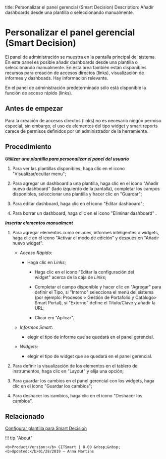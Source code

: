 title: Personalizar el panel gerencial (Smart Decision)
Description: Añadir dashboards desde una plantilla o seleccionando manualmente.
# Personalizar el panel gerencial (Smart Decision)


El panel de administración se muestra en la pantalla principal del sistema. En
este panel es posible añadir dashboards desde una plantilla o seleccionando
manualmente. En esta área también están disponibles recursos para creación de
accesos directos (links), visualización de informes y dashboads. Hay información
relevante.

En el panel de administración predeterminado sólo está disponible la función de
acceso rápido (links).

Antes de empezar
--------------------

Para la creación de accesos directos (links) no es necesario ningún permiso
especial, sin embargo, el uso de elementos del tipo widget y smart reports
carece de permisos definidos por un administrador de la herramienta.

Procedimiento
-----------------

***Utilizar una plantilla para personalizar el panel del usuario***

1.  Para ver las plantillas disponibles, haga clic en el icono "Visualizar/ocultar menu";

2.  Para agregar un dashboard a una plantilla, haga clic en el icono "Añadir nuevo dashboard" (lado
    izquierdo de la pantalla), completar los campos disponibles, seleccionar una
    plantilla y hacer clic en "Guardar";

3.  Para editar dashboard, haga clic en el icono "Editar dashboard";

4.  Para borrar un dashboard, haga clic en el icono "Eliminar dashboard" .

***Insertar elementos manualment***

1.  Para agregar elementos como enlaces, informes inteligentes o widgets, haga
    clic en el icono "Activar el modo de edición" y después en "Añadir nuevo
    widget":

       +  *Acceso Rápido*:

           +   Haga clic en *Links*;

               +   Haga clic en el icono "Editar la configuración del widget" acerca de la caja de *Links*;

               +   Completar el campo disponible y hacer clic en "Agregar" para definir
                     el Tipo, si "Interno" selecciona el menú del sistema (por ejemplo:
                     Procesos \> Gestión de Portafolio y Catálogo\> Smart Portal), si
                     "Externo" define el Título/Clave y añadir la URL;

               +   Clicar em "Aplicar".

      +   *Informes Smart*:

           +   elegir el tipo de informe que se quedará en el panel gerencial.

      +   *Widgets*:

           +   elegir el tipo de widget que se quedará en el panel gerencial.

2.  Para definir la visualización de los elementos en el tablero de instrumentos, haga clic en "Layout" y elija una opción;

3.  Para guardar los cambios en el panel gerencial con los widgets, haga clic en
    el icono "Guardar los cambios";

4.  Para deshacer los cambios, haga clic en el icono "Deshacer los cambios".



Relacionado
-------

[Configurar plantilla para Smart Decision](/es-es/citsmart-platform-8/additional-features/reports/create/dashboard/use/create-template.html)


!!! tip "About"

    <b>Product/Version:</b> CITSmart | 8.00 &nbsp;&nbsp;
    <b>Updated:</b>01/28/2019 – Anna Martins
